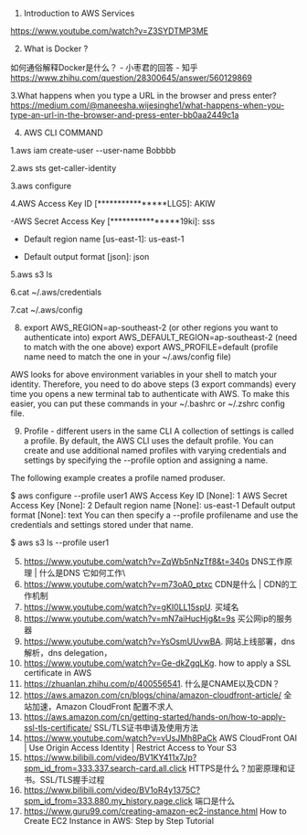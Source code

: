 1. Introduction to AWS Services


https://www.youtube.com/watch?v=Z3SYDTMP3ME



2.  What is Docker ?

如何通俗解释Docker是什么？ - 小枣君的回答 - 知乎
https://www.zhihu.com/question/28300645/answer/560129869

3.What happens when you type a URL in the browser and press enter?
https://medium.com/@maneesha.wijesinghe1/what-happens-when-you-type-an-url-in-the-browser-and-press-enter-bb0aa2449c1a

4. AWS CLI COMMAND

  1.aws iam create-user --user-name Bobbbb
  
  2.aws sts get-caller-identity
  
  3.aws configure   
  
  4.AWS Access Key ID [****************LLG5]: AKIW
  
   -AWS Secret Access Key [****************19ki]: sss
    
   - Default region name [us-east-1]: us-east-1
    
   - Default output format [json]: json
    
  5.aws s3 ls

  6.cat ~/.aws/credentials
  
  7.cat ~/.aws/config
  
  8.
      export AWS_REGION=ap-southeast-2 (or other regions you want to authenticate into) 
export AWS_DEFAULT_REGION=ap-southeast-2 (need to match with the one above)
 export AWS_PROFILE=default (profile name need to match the one in your ~/.aws/config file)
      
   AWS looks for above environment variables in your shell to match your identity. Therefore, you need to do above steps (3 export commands) every time you opens a new terminal tab to authenticate with AWS. 
   To make this easier, you can put these commands in your ~/.bashrc or ~/.zshrc config file.
   
  9. Profile - different users in the same CLI
  A collection of settings is called a profile. By default, the AWS CLI uses the default profile. You can create and use additional named profiles with     varying credentials and settings by specifying the --profile option and assigning a name.

  The following example creates a profile named produser.

  $ aws configure --profile user1
  AWS Access Key ID [None]: 1
  AWS Secret Access Key [None]: 2
  Default region name [None]: us-east-1
  Default output format [None]: text
  You can then specify a --profile profilename and use the credentials and settings stored under that name.

  $ aws s3 ls --profile user1
  
  
  
  
  5.   https://www.youtube.com/watch?v=ZqWb5nNzTf8&t=340s  DNS工作原理 | 什么是DNS 它如何工作\
  6.   https://www.youtube.com/watch?v=m73oA0_ptxc CDN是什么 | CDN的工作机制
  7.   https://www.youtube.com/watch?v=gKI0LL15spU. 买域名 
  8.    https://www.youtube.com/watch?v=mN7aiHucHjg&t=9s  买公网ip的服务器
  9.    https://www.youtube.com/watch?v=YsOsmUUvwBA. 网站上线部署，dns解析，dns delegation，
  10.    https://www.youtube.com/watch?v=Ge-dkZgqLKg.  how to apply a SSL certificate in AWS
  11.    https://zhuanlan.zhihu.com/p/400556541. 什么是CNAME以及CDN？
  12.    https://aws.amazon.com/cn/blogs/china/amazon-cloudfront-article/ 全站加速，Amazon CloudFront 配置不求人
  13.    https://aws.amazon.com/cn/getting-started/hands-on/how-to-apply-ssl-tls-certificate/  SSL/TLS证书申请及使用方法
  14.    https://www.youtube.com/watch?v=vUsJMh8PaCk  AWS CloudFront OAI | Use Origin Access Identity | Restrict Access to Your S3 
  15.    https://www.bilibili.com/video/BV1KY411x7Jp?spm_id_from=333.337.search-card.all.click HTTPS是什么？加密原理和证书。SSL/TLS握手过程
  16.    https://www.bilibili.com/video/BV1oR4y1375C?spm_id_from=333.880.my_history.page.click 端口是什么
  17.    https://www.guru99.com/creating-amazon-ec2-instance.html  How to Create EC2 Instance in AWS: Step by Step Tutorial
